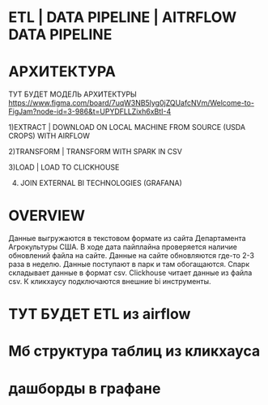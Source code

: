 # ETL | DATA PIPELINE | AITRFLOW DATA PIPELINE
# АРХИТЕКТУРА
ТУТ БУДЕТ МОДЕЛЬ АРХИТЕКТУРЫ
https://www.figma.com/board/7uqW3NB5lyg0jZQUafcNVm/Welcome-to-FigJam?node-id=3-986&t=UPYDFLLZixh6xBtI-4

1)EXTRACT | DOWNLOAD ON LOCAL MACHINE FROM SOURCE (USDA CROPS) WITH AIRFLOW

2)TRANSFORM | TRANSFORM WITH SPARK IN CSV

3)LOAD | LOAD TO CLICKHOUSE

4) JOIN EXTERNAL BI TECHNOLOGIES (GRAFANA)
# OVERVIEW

Данные выгружаются в текстовом формате из сайта Департамента Агрокультуры США.
В ходе дата пайплайна проверяется наличие обновлений файла на сайте.
Данные на сайте обновляются где-то 2-3 раза в неделю.
Данные поступают в парк и там обогащаются.
Спарк складывает данные в формат csv.
Clickhouse читает данные из файла csv.
К кликхаусу подключаются внешние bi инструменты.

# ТУТ БУДЕТ ETL из airflow

# Мб  структура таблиц из кликхауса

# дашборды в графане
